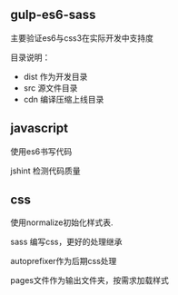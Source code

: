 ## gulp-es6-sass

主要验证es6与css3在实际开发中支持度

目录说明：

- dist 作为开发目录
- src  源文件目录
- cdn  编译压缩上线目录


## javascript

使用es6书写代码

jshint 检测代码质量

## css

使用normalize初始化样式表.

sass 编写css，更好的处理继承

autoprefixer作为后期css处理

pages文件作为输出文件夹，按需求加载样式
